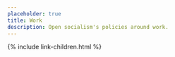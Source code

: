 ```yaml
---
placeholder: true
title: Work
description: Open socialism's policies around work.
---
```


{% include link-children.html %}
